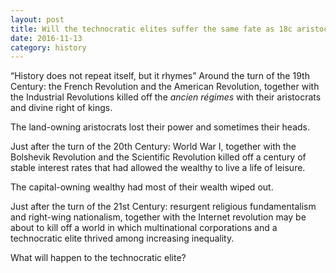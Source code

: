```yaml
---
layout: post
title: Will the technocratic elites suffer the same fate as 18c aristocrats and 19c capitalists?
date: 2016-11-13
category: history
---
```


“History does not repeat itself, but it rhymes” Around the turn of the 19th
Century: the French Revolution and the American Revolution, together with the
Industrial Revolutions killed off the *ancien régimes* with their aristocrats
and divine right of kings.

The land-owning aristocrats lost their power and sometimes their heads.

Just after the turn of the 20th Century: World War I, together with the Bolshevik Revolution and the Scientific Revolution killed off a century of stable interest rates that had allowed the wealthy to live a life of leisure.

The capital-owning wealthy had most of their wealth wiped out.

Just after the turn of the 21st Century: resurgent religious fundamentalism and right-wing nationalism, together with the Internet revolution may be about to kill off a world in which multinational corporations and a technocratic elite thrived among increasing inequality.

What will happen to the technocratic elite?
